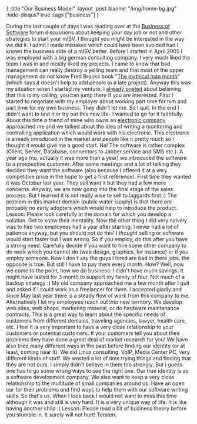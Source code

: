 {
  :title "Our Business Model"
  :layout :post
  :banner "/img/home-bg.jpg"
  :hide-disqus? true
  :tags ["business"]
}

During the last couple of days I was reading over at the [Business of Software](http://discuss.joelonsoftware.com/default.asp?pg=pgDiscussTopics&ixDiscussGroup=5) forum discussions about keeping your day job or not and other strategies to start your mISV. I thought you might be interested in the way we did it. I admit I made mistakes which could have been avoided had I known the business side of a mISV better. Before I started in April 2005 I was employed with a big german consulting company. I very much liked the team I was in and mostly liked my projects. I came to know that bad management can really destroy a yelling team and that most of the upper management do not know Fred Brooks book "[The mythical man month](http://www.amazon.de/exec/obidos/ASIN/0201835959/qid=1150293965/sr=8-1/ref=sr_8_xs_ap_i1_xgl/302-7597712-0273655)" (which says it doesn't help to add people to a late project). Anyway this was my situation when I started my venture. I [already posted](http://blog.agynamix.de/?p=38) about believing that this is my calling, you can jump there if you are interested. First I started to negotiate with my employer about working part time for him and part time for my own business. They didn't let me. So I quit. In the end I didn't want to test it or try out this new life- I wanted to go for it faithfully. About this time a friend of mine who owns an [electronic company](http://www.rdelectronic.de/html_en/index_en.htm) approached me and we talked about the idea of writing a monitoring and controlling application which would work with his electronic. This electronic is already introduced in the market and people like it pretty much so I thought it would give me a good start. Ha! The software is rather complex (Client, Server, Database, connectors to Jabber service and SMS etc.). A year ago (no, actually it was more than a year) we introduced the software to a prospective customer. After some meetings and a lot of talking they decided they want the software (also because I offered it at a very competitive price in the hope to get a first reference). First time they wanted it was October last year. They still want it but they had a few more concerns. Anyway, we are now going into the final stage of the sales process. But I learned it is not really wise to sell to laggards first :) The problem in this market domain (public water supply) is that there are probably no early adopters which would help to introduce the product. Lesson: Please look carefully at the domain for which you develop a solution. Get to know their mentality. Now the other thing I did very naively was to hire two employees half a year after starting. I never had a lot of patience anyway, but you should not do this! I *thought* selling or software would start faster but I was wrong. So if you employ, do this after you have a strong need. Carefully decide if you want to hire some other company to do work which you cannot do (web design, graphics, for instance) or if you employ someone. Now I don't say the guys I hired are bad in there jobs, the opposite is true. But still I have to pay them every month. How? Well, now we come to the point, how we do business: I didn't have much savings. It might have lasted for 3 month to support my family of four. Not much of a backup strategy :) My old company approached me a few month after I quit and asked if I could work as a freelancer for them. I accepted gladly and since May last year there is a steady flow of work from this company to me. Alternatively I let my employees reach out into new territory. We develop web sites, web shops, marketing material, or do hardware maintanance contracts. This is a great way to learn about the specific needs of customers from different domains, traveling agencies, lawyer, health care, etc. I feel it is very important to have a very close relationship to your customers or potential customers. If your customers tell you about their problems they have done a great deal of market research for you! We have also tried many different ways in the past before finding our identity (or at least, coming near it). We did Linux consulting, VoIP, Media Center PC, very different kinds of stuff. We wasted a lot of time trying things and finding that they are not ours. I simply didn't believe in them too strongly. But I guess one has to go some wrong ways to see the right one. Our true identity is as a software development company. We also want to keep a very close relationship to the multitude of small companies around us. Have an open ear for their problems and find ways to help them with our software writing skills. So that's us. When I look back I would not want to miss this time although it was and still is very hard. It is a very unique way of life. It is like having another child :) Lesson: Please read a bit of business theory before you stumble in. It surely will not hurt! Torsten.
